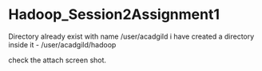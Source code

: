 # Hadoop_Session2Assignment1 
Directory already exist with name /user/acadgild i have created a directory inside it - /user/acadgild/hadoop

check the attach screen shot.
